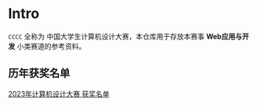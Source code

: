 # Intro

``CCCC`` 全称为 中国大学生计算机设计大赛，本仓库用于存放本赛事 **Web应用与开发** 小类赛道的参考资料。

## 历年获奖名单

[2023年计算机设计大赛 获奖名单](./2023congratulations.pdf)

